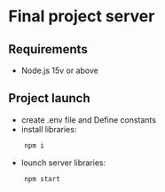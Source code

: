 # Final project server

## Requirements
* Node.js 15v or above

## Project launch
* create .env file and Define constants
* install libraries:
```cmd
    npm i
```
* lounch server libraries:
```cmd
    npm start
````